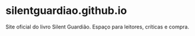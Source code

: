 # silentguardiao.github.io
Site oficial do livro Silent Guardião. Espaço para leitores, críticas e compra.
